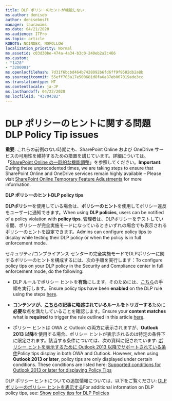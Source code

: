 ```yaml
---
title: DLP ポリシーのヒントが機能しない
ms.author: deniseb
author: denisebmsft
manager: laurawims
ms.date: 04/21/2020
ms.audience: ITPro
ms.topic: article
ROBOTS: NOINDEX, NOFOLLOW
localization_priority: Normal
ms.assetid: c03d30be-474a-4a34-b3c0-240eb2a2c466
ms.custom:
- "1428"
- "3200001"
ms.openlocfilehash: 7d31f6bcbd464b7428092b6fd6ff9f9582db2a8b
ms.sourcegitcommit: 55eff703a17e500681d8fa6a87eb067019ade3cc
ms.translationtype: HT
ms.contentlocale: ja-JP
ms.lasthandoff: 04/22/2020
ms.locfileid: "43704382"
---
```

# <a name="dlp-policy-tip-issues"></a><span data-ttu-id="a5356-102">DLP ポリシーのヒントに関する問題</span><span class="sxs-lookup"><span data-stu-id="a5356-102">DLP Policy Tip issues</span></span>

<span data-ttu-id="a5356-103">**重要**: これらの前例のない時期にも、SharePoint Online および OneDrive サービスの可用性を維持するための措置を講じています。詳細については、「[SharePoint Online の一時的な機能調整](https://aka.ms/ODSPAdjustments)」を参照してください。</span><span class="sxs-lookup"><span data-stu-id="a5356-103">**Important**: During these unprecedented times, we are taking steps to ensure that SharePoint Online and OneDrive services remain highly available – Please visit [SharePoint Online Temporary Feature Adjustments](https://aka.ms/ODSPAdjustments) for more information.</span></span>

<span data-ttu-id="a5356-104">**DLP ポリシーのヒント**</span><span class="sxs-lookup"><span data-stu-id="a5356-104">**DLP policy tips**</span></span>

<span data-ttu-id="a5356-105">**DLPポリシー**を使用している場合は、**ポリシーのヒント**を使用してポリシー違反をユーザーに通知できます。</span><span class="sxs-lookup"><span data-stu-id="a5356-105">When using **DLP policies**, users can be notified of a policy violation with **policy tips**.</span></span> <span data-ttu-id="a5356-106">管理者は、DLPポリシーをテストしている間、ポリシーが完全実施モードになっているときいずれの場合でも表示されるポリシーのヒントを設定できます。</span><span class="sxs-lookup"><span data-stu-id="a5356-106">Admins can configure policy tips to display while testing their DLP policy or when the policy is in full enforcement mode.</span></span>
  
<span data-ttu-id="a5356-107">セキュリティ/コンプライアンス センターの完全実施モードでDLPポリシーに関するポリシーのヒントを構成するには、次の手順を実行します：</span><span class="sxs-lookup"><span data-stu-id="a5356-107">To configure policy tips on your DLP policy in the Security and Compliance center in full enforcement mode, do the following:</span></span>
  
- <span data-ttu-id="a5356-108">DLP ルールでポリシー ヒントを**有効**にします。そのためには、[こちら](https://docs.microsoft.com/office365/securitycompliance/use-notifications-and-policy-tips)の手順を実行します。</span><span class="sxs-lookup"><span data-stu-id="a5356-108">Ensure policy tips have been **enabled** on the DLP rule using the steps [here](https://docs.microsoft.com/office365/securitycompliance/use-notifications-and-policy-tips).</span></span>

- <span data-ttu-id="a5356-109">**コンテンツが、[こちら](https://docs.microsoft.com/office365/securitycompliance/what-the-sensitive-information-types-look-for)の記事に略述されているルールをトリガーする**ために**必要な**点を満たしていることを確認します。</span><span class="sxs-lookup"><span data-stu-id="a5356-109">Ensure your **content matches** what is **required** to trigger the rule outlined in this article [here](https://docs.microsoft.com/office365/securitycompliance/what-the-sensitive-information-types-look-for).</span></span>

- <span data-ttu-id="a5356-p102">ポリシー ヒントは OWA と Outlook の両方に表示されますが、**Outlook 2013 以降**を使用する場合、ポリシー ヒントが表示されるのは特定の条件下に限定されます。該当する条件については、次の資料に記されています: [ポリシー ヒントを表示するために Outlook 2013 以降でサポートされている条件](https://docs.microsoft.com/office365/securitycompliance/use-notifications-and-policy-tips#outlook-2013-and-later-supports-showing-policy-tips-for-only-some-conditions)</span><span class="sxs-lookup"><span data-stu-id="a5356-p102">Policy tips display in both OWA and Outlook. However, when using **Outlook 2013 or later**, policy tips are only displayed under certain conditions. These conditions are listed here: [Supported conditions for Outlook 2013 or later for displaying Policy Tips](https://docs.microsoft.com/office365/securitycompliance/use-notifications-and-policy-tips#outlook-2013-and-later-supports-showing-policy-tips-for-only-some-conditions)</span></span>

<span data-ttu-id="a5356-113">DLP ポリシー ヒントについての追加情報については、以下をご覧ください: [DLP ポリシーのポリシー ヒントを表示する](https://docs.microsoft.com/office365/securitycompliance/use-notifications-and-policy-tips)</span><span class="sxs-lookup"><span data-stu-id="a5356-113">For additional information on DLP policy tips, see: [Show policy tips for DLP Policies](https://docs.microsoft.com/office365/securitycompliance/use-notifications-and-policy-tips)</span></span>
  
